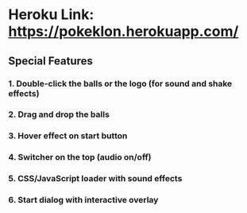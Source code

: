 # Heroku Link: https://pokeklon.herokuapp.com/

## Special Features

### 1. Double-click the balls or the logo (for sound and shake effects)
### 2. Drag and drop the balls
### 3. Hover effect on start button
### 4. Switcher on the top (audio on/off)
### 5. CSS/JavaScript loader with sound effects
### 6. Start dialog with interactive overlay
